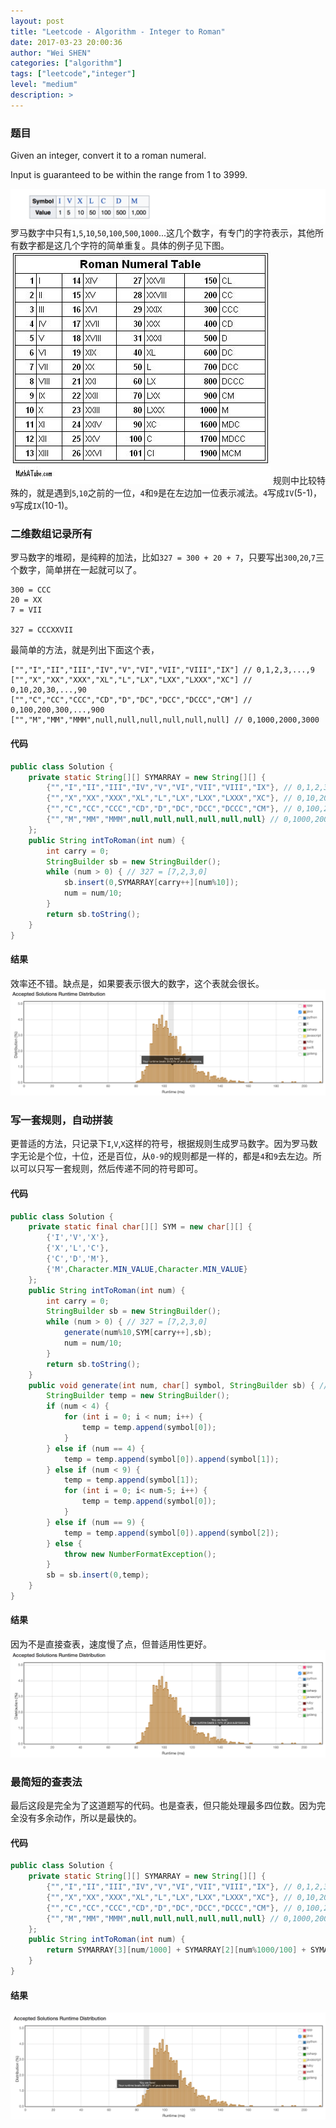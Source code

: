 ```yaml
---
layout: post
title: "Leetcode - Algorithm - Integer to Roman"
date: 2017-03-23 20:00:36
author: "Wei SHEN"
categories: ["algorithm"]
tags: ["leetcode","integer"]
level: "medium"
description: >
---
```


### 题目
Given an integer, convert it to a roman numeral.

Input is guaranteed to be within the range from 1 to 3999.

![int-to-roman-0](/images/leetcode/int-to-roman-0.png)
罗马数字中只有`1`,`5`,`10`,`50`,`100`,`500`,`1000`...这几个数字，有专门的字符表示，其他所有数字都是这几个字符的简单重复。具体的例子见下图。
![roman-number](/images/leetcode/roman-number.jpg)
规则中比较特殊的，就是遇到`5`,`10`之前的一位，`4`和`9`是在左边加一位表示减法。`4`写成`IV`(5-1)，`9`写成`IX`(10-1)。

### 二维数组记录所有
罗马数字的堆砌，是纯粹的加法，比如`327 = 300 + 20 + 7`，只要写出`300`,`20`,`7`三个数字，简单拼在一起就可以了。
```
300 = CCC
20 = XX
7 = VII

327 = CCCXXVII
```
最简单的方法，就是列出下面这个表，
```
["","I","II","III","IV","V","VI","VII","VIII","IX"] // 0,1,2,3,...,9
["","X","XX","XXX","XL","L","LX","LXX","LXXX","XC"] // 0,10,20,30,...,90
["","C","CC","CCC","CD","D","DC","DCC","DCCC","CM"] // 0,100,200,300,...,900
["","M","MM","MMM",null,null,null,null,null,null] // 0,1000,2000,3000
```

#### 代码
```java
public class Solution {
    private static String[][] SYMARRAY = new String[][] {
        {"","I","II","III","IV","V","VI","VII","VIII","IX"}, // 0,1,2,3,...,9
        {"","X","XX","XXX","XL","L","LX","LXX","LXXX","XC"}, // 0,10,20,30,...,90
        {"","C","CC","CCC","CD","D","DC","DCC","DCCC","CM"}, // 0,100,200,300,...,900
        {"","M","MM","MMM",null,null,null,null,null,null} // 0,1000,2000,3000
    };
    public String intToRoman(int num) {
        int carry = 0;
        StringBuilder sb = new StringBuilder();
        while (num > 0) { // 327 = [7,2,3,0]
            sb.insert(0,SYMARRAY[carry++][num%10]);
            num = num/10;
        }
        return sb.toString();
    }
}
```

#### 结果
效率还不错。缺点是，如果要表示很大的数字，这个表就会很长。
![int-to-roman-1](/images/leetcode/int-to-roman-1.png)

### 写一套规则，自动拼装
更普适的方法，只记录下`I`,`V`,`X`这样的符号，根据规则生成罗马数字。因为罗马数字无论是个位，十位，还是百位，从`0-9`的规则都是一样的，都是`4`和`9`去左边。所以可以只写一套规则，然后传递不同的符号即可。

#### 代码
```java
public class Solution {
    private static final char[][] SYM = new char[][] {
        {'I','V','X'},
        {'X','L','C'},
        {'C','D','M'},
        {'M',Character.MIN_VALUE,Character.MIN_VALUE}
    };
    public String intToRoman(int num) {
        int carry = 0;
        StringBuilder sb = new StringBuilder();
        while (num > 0) { // 327 = [7,2,3,0]
            generate(num%10,SYM[carry++],sb);
            num = num/10;
        }
        return sb.toString();
    }
    public void generate(int num, char[] symbol, StringBuilder sb) { // num = [0...9]
        StringBuilder temp = new StringBuilder();
        if (num < 4) {
            for (int i = 0; i < num; i++) {
                temp = temp.append(symbol[0]);
            }
        } else if (num == 4) {
            temp = temp.append(symbol[0]).append(symbol[1]);
        } else if (num < 9) {
            temp = temp.append(symbol[1]);
            for (int i = 0; i< num-5; i++) {
                temp = temp.append(symbol[0]);
            }
        } else if (num == 9) {
            temp = temp.append(symbol[0]).append(symbol[2]);
        } else {
            throw new NumberFormatException();
        }
        sb = sb.insert(0,temp);
    }
}
```

#### 结果
因为不是直接查表，速度慢了点，但普适用性更好。
![int-to-roman-2](/images/leetcode/int-to-roman-2.png)

### 最简短的查表法
最后这段是完全为了这道题写的代码。也是查表，但只能处理最多四位数。因为完全没有多余动作，所以是最快的。

#### 代码
```java
public class Solution {
    private static String[][] SYMARRAY = new String[][] {
        {"","I","II","III","IV","V","VI","VII","VIII","IX"}, // 0,1,2,3,...,9
        {"","X","XX","XXX","XL","L","LX","LXX","LXXX","XC"}, // 0,10,20,30,...,90
        {"","C","CC","CCC","CD","D","DC","DCC","DCCC","CM"}, // 0,100,200,300,...,900
        {"","M","MM","MMM",null,null,null,null,null,null} // 0,1000,2000,3000
    };
    public String intToRoman(int num) {
        return SYMARRAY[3][num/1000] + SYMARRAY[2][num%1000/100] + SYMARRAY[1][num%100/10] + SYMARRAY[0][num%10];
    }
}
```

#### 结果
![int-to-roman-3](/images/leetcode/int-to-roman-3.png)
